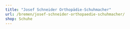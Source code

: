 ```yaml
---
title: "Josef Schneider Orthopädie-Schuhmacher"
url: /bremen/josef-schneider-orthopaedie-schuhmacher/
shop: Schuhe
---
```

